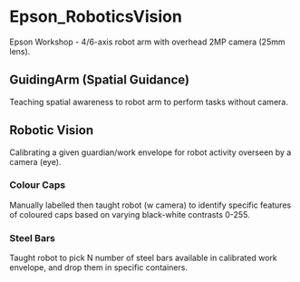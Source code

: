 # Epson_RoboticsVision
Epson Workshop - 4/6-axis robot arm with overhead 2MP camera (25mm lens).


## GuidingArm (Spatial Guidance)
Teaching spatial awareness to robot arm to perform tasks without camera.

## Robotic Vision
Calibrating a given guardian/work envelope for robot activity overseen by a camera (eye).

  ### Colour Caps
  Manually labelled then taught robot (w camera) to identify specific features of coloured caps based on varying black-white contrasts 0-255.
  
  ### Steel Bars
  Taught robot to pick N number of steel bars available in calibrated work envelope, and drop them in specific containers.
